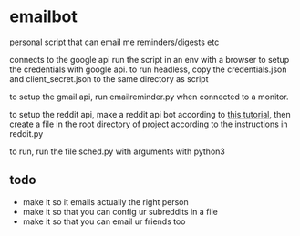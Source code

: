 # emailbot
personal script that can email me reminders/digests etc

connects to the google api
run the script in an env with a browser to setup the credentials with google api.
to run headless, copy the credentials.json and client_secret.json to the same directory as script

to setup the gmail api, run emailreminder.py when connected to a monitor.


to setup the reddit api, make a reddit api bot according to [this tutorial](https://github.com/reddit-archive/reddit/wiki/OAuth2-Quick-Start-Example#first-steps), then create a file in the root directory of project according to the instructions in reddit.py


to run, run the file sched.py with arguments with python3

## todo
- make it so it emails actually the right person
- make it so that you can config ur subreddits in a file
- make it so that you can email ur friends too
